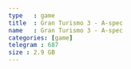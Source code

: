 ```yaml
---
type   : game
title  : Gran Turismo 3 - A-spec
name   : Gran Turismo 3 - A-spec
categories: [game]
telegram : 687
size : 2.9 GB
---
```



